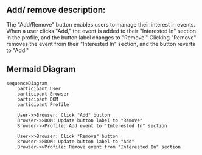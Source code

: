 ## Add/ remove description:
The "Add/Remove" button enables users to manage their interest in events. When a user clicks "Add," the event is added to their "Interested In" section in the profile, and the button label changes to "Remove." Clicking "Remove" removes the event from their "Interested In" section, and the button reverts to "Add."

## Mermaid Diagram

```mermaid
sequenceDiagram
    participant User
    participant Browser
    participant DOM
    participant Profile

    User->>Browser: Click "Add" button
    Browser->>DOM: Update button label to "Remove"
    Browser->>Profile: Add event to "Interested In" section

    User->>Browser: Click "Remove" button
    Browser->>DOM: Update button label to "Add"
    Browser->>Profile: Remove event from "Interested In" section

